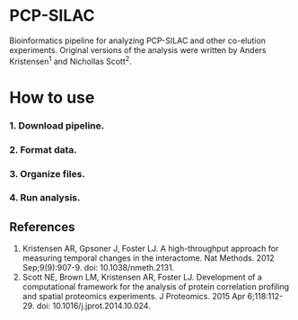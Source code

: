 # PCP-SILAC
Bioinformatics pipeline for analyzing PCP-SILAC and other co-elution experiments. Original versions of the analysis were written by Anders Kristensen<sup>1</sup> and Nichollas Scott<sup>2</sup>.


# How to use

### 1. Download pipeline.

### 2. Format data.

### 3. Organize files.

### 4. Run analysis.



## References

1. Kristensen AR, Gpsoner J, Foster LJ. A high-throughput approach for measuring temporal changes in the interactome. Nat Methods. 2012 Sep;9(9):907-9. doi: 10.1038/nmeth.2131.
2. Scott NE, Brown LM, Kristensen AR, Foster LJ. Development of a computational framework for the analysis of protein correlation profiling and spatial proteomics experiments. J Proteomics. 2015 Apr 6;118:112-29. doi: 10.1016/j.jprot.2014.10.024.
